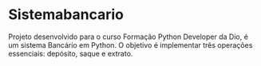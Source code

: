 # Sistemabancario

Projeto desenvolvido para o curso Formação Python Developer da Dio, é um sistema Bancário em Python. O objetivo é implementar três operações essenciais: depósito, saque e extrato. 
